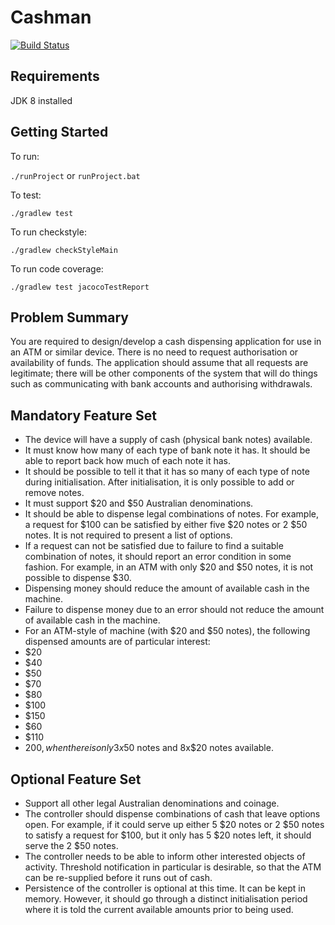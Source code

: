 Cashman
===================

[![Build Status](https://travis-ci.org/mvanbrummen/cashman.svg?branch=master)](https://travis-ci.org/mvanbrummen/cashman)

Requirements
------------

JDK 8 installed

Getting Started
---------------

To run:

`./runProject` or `runProject.bat`

To test:

`./gradlew test`

To run checkstyle:

`./gradlew checkStyleMain`

To run code coverage:

`./gradlew test jacocoTestReport`

Problem Summary
---------------

You are required to design/develop a cash dispensing application for use in an ATM or similar device.  There is no need to request authorisation or availability of funds. The application should assume that all requests are legitimate; there will be other components of the system that will do things such as communicating with bank accounts and authorising withdrawals.


Mandatory Feature Set
---------------------
* The device will have a supply of cash (physical bank notes) available.
* It must know how many of each type of bank note it has. It should be able to report back how much of each note it has.
* It should be possible to tell it that it has so many of each type of note during initialisation. After initialisation, it is only possible to add or remove notes.
* It must support $20 and $50 Australian denominations.
* It should be able to dispense legal combinations of notes. For example, a request for $100 can be satisfied by either five $20 notes or 2 $50 notes. It is not required to present a list of options.
* If a request can not be satisfied due to failure to find a suitable combination of notes, it should report an error condition in some fashion. For example, in an ATM with only $20 and $50 notes, it is not possible to dispense $30.
* Dispensing money should reduce the amount of available cash in the machine.
* Failure to dispense money due to an error should not reduce the amount of available cash in the machine.
* For an ATM-style of machine (with $20 and $50 notes), the following dispensed amounts are of particular interest:
* $20
* $40
* $50
* $70
* $80
* $100
* $150
* $60
* $110
* $200, when there is only 3x$50 notes and 8x$20 notes available.

Optional Feature Set
--------------------

* Support all other legal Australian denominations and coinage.
* The controller should dispense combinations of cash that leave options open. For example, if it could serve up either 5 $20 notes or 2 $50 notes to satisfy a request for $100, but it only has 5 $20 notes left, it should serve the 2 $50 notes.
* The controller needs to be able to inform other interested objects of activity. Threshold notification in particular is desirable, so that the ATM can be re-supplied before it runs out of cash.
* Persistence of the controller is optional at this time. It can be kept in memory. However, it should go through a distinct initialisation period where it is told the current available amounts prior to being used.